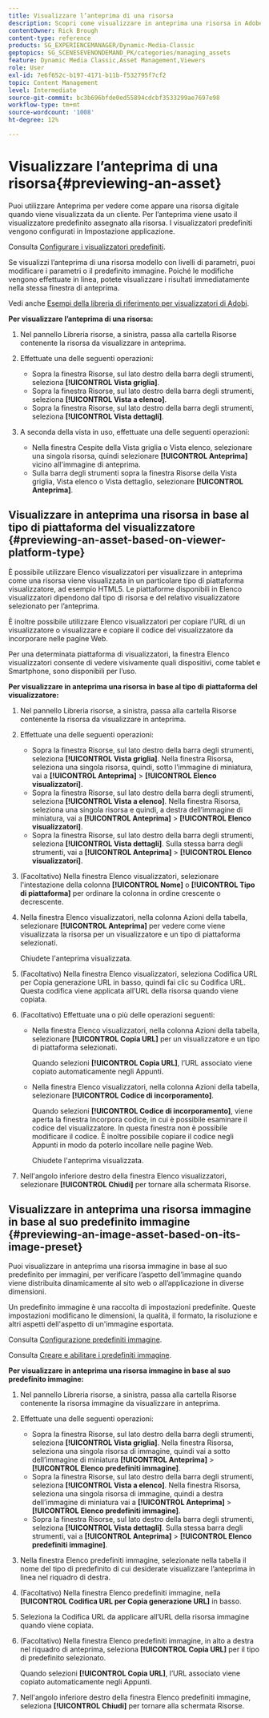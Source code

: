 ```yaml
---
title: Visualizzare l’anteprima di una risorsa
description: Scopri come visualizzare in anteprima una risorsa in Adobe Dynamic Media Classic.
contentOwner: Rick Brough
content-type: reference
products: SG_EXPERIENCEMANAGER/Dynamic-Media-Classic
geptopics: SG_SCENESEVENONDEMAND_PK/categories/managing_assets
feature: Dynamic Media Classic,Asset Management,Viewers
role: User
exl-id: 7e6f652c-b197-4171-b11b-f532795f7cf2
topic: Content Management
level: Intermediate
source-git-commit: bc3b696bfde0ed55894cdcbf3533299ae7697e98
workflow-type: tm+mt
source-wordcount: '1008'
ht-degree: 12%

---
```


# Visualizzare l’anteprima di una risorsa{#previewing-an-asset}

Puoi utilizzare Anteprima per vedere come appare una risorsa digitale quando viene visualizzata da un cliente. Per l’anteprima viene usato il visualizzatore predefinito assegnato alla risorsa. I visualizzatori predefiniti vengono configurati in Impostazione applicazione.

Consulta [Configurare i visualizzatori predefiniti](application-setup.md#configuring_default_viewers).

Se visualizzi l’anteprima di una risorsa modello con livelli di parametri, puoi modificare i parametri o il predefinito immagine. Poiché le modifiche vengono effettuate in linea, potete visualizzare i risultati immediatamente nella stessa finestra di anteprima.

Vedi anche [Esempi della libreria di riferimento per visualizzatori di Adobi](https://landing.adobe.com/en/na/dynamic-media/ctir-2755/live-demos.html).

**Per visualizzare l’anteprima di una risorsa:**

1. Nel pannello Libreria risorse, a sinistra, passa alla cartella Risorse contenente la risorsa da visualizzare in anteprima.
1. Effettuate una delle seguenti operazioni:

   * Sopra la finestra Risorse, sul lato destro della barra degli strumenti, seleziona **[!UICONTROL Vista griglia]**.
   * Sopra la finestra Risorse, sul lato destro della barra degli strumenti, seleziona **[!UICONTROL Vista a elenco]**.
   * Sopra la finestra Risorse, sul lato destro della barra degli strumenti, seleziona **[!UICONTROL Vista dettagli]**.

1. A seconda della vista in uso, effettuate una delle seguenti operazioni:

   * Nella finestra Cespite della Vista griglia o Vista elenco, selezionare una singola risorsa, quindi selezionare **[!UICONTROL Anteprima]** vicino all&#39;immagine di anteprima.
   * Sulla barra degli strumenti sopra la finestra Risorse della Vista griglia, Vista elenco o Vista dettaglio, selezionare **[!UICONTROL Anteprima]**.

## Visualizzare in anteprima una risorsa in base al tipo di piattaforma del visualizzatore {#previewing-an-asset-based-on-viewer-platform-type}

È possibile utilizzare Elenco visualizzatori per visualizzare in anteprima come una risorsa viene visualizzata in un particolare tipo di piattaforma visualizzatore, ad esempio HTML5. Le piattaforme disponibili in Elenco visualizzatori dipendono dal tipo di risorsa e del relativo visualizzatore selezionato per l’anteprima.

È inoltre possibile utilizzare Elenco visualizzatori per copiare l&#39;URL di un visualizzatore o visualizzare e copiare il codice del visualizzatore da incorporare nelle pagine Web.

Per una determinata piattaforma di visualizzatori, la finestra Elenco visualizzatori consente di vedere visivamente quali dispositivi, come tablet e Smartphone, sono disponibili per l’uso.

**Per visualizzare in anteprima una risorsa in base al tipo di piattaforma del visualizzatore:**

1. Nel pannello Libreria risorse, a sinistra, passa alla cartella Risorse contenente la risorsa da visualizzare in anteprima.
1. Effettuate una delle seguenti operazioni:

   * Sopra la finestra Risorse, sul lato destro della barra degli strumenti, seleziona **[!UICONTROL Vista griglia]**. Nella finestra Risorsa, seleziona una singola risorsa, quindi, sotto l’immagine di miniatura, vai a **[!UICONTROL Anteprima]** > **[!UICONTROL Elenco visualizzatori]**.
   * Sopra la finestra Risorse, sul lato destro della barra degli strumenti, seleziona **[!UICONTROL Vista a elenco]**. Nella finestra Risorsa, seleziona una singola risorsa e quindi, a destra dell’immagine di miniatura, vai a **[!UICONTROL Anteprima]** > **[!UICONTROL Elenco visualizzatori]**.
   * Sopra la finestra Risorse, sul lato destro della barra degli strumenti, seleziona **[!UICONTROL Vista dettagli]**. Sulla stessa barra degli strumenti, vai a **[!UICONTROL Anteprima]** > **[!UICONTROL Elenco visualizzatori]**.

1. (Facoltativo) Nella finestra Elenco visualizzatori, selezionare l&#39;intestazione della colonna **[!UICONTROL Nome]** o **[!UICONTROL Tipo di piattaforma]** per ordinare la colonna in ordine crescente o decrescente.
1. Nella finestra Elenco visualizzatori, nella colonna Azioni della tabella, selezionare **[!UICONTROL Anteprima]** per vedere come viene visualizzata la risorsa per un visualizzatore e un tipo di piattaforma selezionati.

   Chiudete l&#39;anteprima visualizzata.

1. (Facoltativo) Nella finestra Elenco visualizzatori, seleziona Codifica URL per Copia generazione URL in basso, quindi fai clic su Codifica URL. Questa codifica viene applicata all’URL della risorsa quando viene copiata.
1. (Facoltativo) Effettuate una o più delle operazioni seguenti:

   * Nella finestra Elenco visualizzatori, nella colonna Azioni della tabella, selezionare **[!UICONTROL Copia URL]** per un visualizzatore e un tipo di piattaforma selezionati.

     Quando selezioni **[!UICONTROL Copia URL]**, l’URL associato viene copiato automaticamente negli Appunti.

   * Nella finestra Elenco visualizzatori, nella colonna Azioni della tabella, selezionare **[!UICONTROL Codice di incorporamento]**.

     Quando selezioni **[!UICONTROL Codice di incorporamento]**, viene aperta la finestra Incorpora codice, in cui è possibile esaminare il codice del visualizzatore. In questa finestra non è possibile modificare il codice. È inoltre possibile copiare il codice negli Appunti in modo da poterlo incollare nelle pagine Web.

     Chiudete l&#39;anteprima visualizzata.

1. Nell&#39;angolo inferiore destro della finestra Elenco visualizzatori, selezionare **[!UICONTROL Chiudi]** per tornare alla schermata Risorse.

## Visualizzare in anteprima una risorsa immagine in base al suo predefinito immagine {#previewing-an-image-asset-based-on-its-image-preset}

Puoi visualizzare in anteprima una risorsa immagine in base al suo predefinito per immagini, per verificare l’aspetto dell’immagine quando viene distribuita dinamicamente al sito web o all’applicazione in diverse dimensioni.

Un predefinito immagine è una raccolta di impostazioni predefinite. Queste impostazioni modificano le dimensioni, la qualità, il formato, la risoluzione e altri aspetti dell&#39;aspetto di un&#39;immagine esportata.

Consulta [Configurazione predefiniti immagine](setting-image-presets.md#setting_up_image_presets).

Consulta [Creare e abilitare i predefiniti immagine](creating-enabling-image-presets.md#creating_and_enabling_image_presets).

**Per visualizzare in anteprima una risorsa immagine in base al suo predefinito immagine:**

1. Nel pannello Libreria risorse, a sinistra, passa alla cartella Risorse contenente la risorsa immagine da visualizzare in anteprima.
1. Effettuate una delle seguenti operazioni:

   * Sopra la finestra Risorse, sul lato destro della barra degli strumenti, seleziona **[!UICONTROL Vista griglia]**. Nella finestra Risorsa, seleziona una singola risorsa di immagine, quindi vai a sotto dell’immagine di miniatura **[!UICONTROL Anteprima]** > **[!UICONTROL Elenco predefiniti immagine]**.
   * Sopra la finestra Risorse, sul lato destro della barra degli strumenti, seleziona **[!UICONTROL Vista a elenco]**. Nella finestra Risorsa, seleziona una singola risorsa di immagine, quindi a destra dell’immagine di miniatura vai a **[!UICONTROL Anteprima]** > **[!UICONTROL Elenco predefiniti immagine]**.
   * Sopra la finestra Risorse, sul lato destro della barra degli strumenti, seleziona **[!UICONTROL Vista dettagli]**. Sulla stessa barra degli strumenti, vai a **[!UICONTROL Anteprima]** > **[!UICONTROL Elenco predefiniti immagine]**.

1. Nella finestra Elenco predefiniti immagine, selezionate nella tabella il nome del tipo di predefinito di cui desiderate visualizzare l’anteprima in linea nel riquadro di destra.
1. (Facoltativo) Nella finestra Elenco predefiniti immagine, nella **[!UICONTROL Codifica URL per Copia generazione URL]** in basso.
1. Seleziona la Codifica URL da applicare all’URL della risorsa immagine quando viene copiata.
1. (Facoltativo) Nella finestra Elenco predefiniti immagine, in alto a destra nel riquadro di anteprima, seleziona **[!UICONTROL Copia URL]** per il tipo di predefinito selezionato.

   Quando selezioni **[!UICONTROL Copia URL]**, l’URL associato viene copiato automaticamente negli Appunti.

1. Nell&#39;angolo inferiore destro della finestra Elenco predefiniti immagine, seleziona **[!UICONTROL Chiudi]** per tornare alla schermata Risorse.
